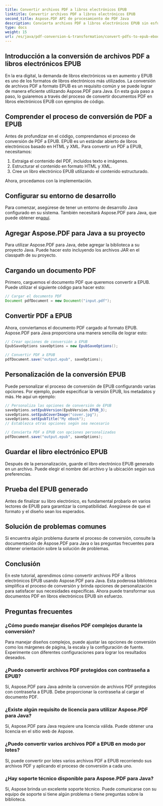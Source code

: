 ```yaml
---
title: Convertir archivos PDF a libros electrónicos EPUB
linktitle: Convertir archivos PDF a libros electrónicos EPUB
second_title: Aspose.PDF API de procesamiento de PDF Java
description: Convierta archivos PDF a libros electrónicos EPUB sin esfuerzo con Aspose.PDF para Java. Aprenda paso a paso la conversión de PDF a EPUB y las preguntas frecuentes.
type: docs
weight: 15
url: /es/java/pdf-conversion-&-transformation/convert-pdfs-to-epub-ebooks/
---
```


## Introducción a la conversión de archivos PDF a libros electrónicos EPUB

En la era digital, la demanda de libros electrónicos va en aumento y EPUB es uno de los formatos de libros electrónicos más utilizados. La conversión de archivos PDF a formato EPUB es un requisito común y se puede lograr de manera eficiente utilizando Aspose.PDF para Java. En esta guía paso a paso, lo guiaremos a través del proceso de convertir documentos PDF en libros electrónicos EPUB con ejemplos de código.

## Comprender el proceso de conversión de PDF a EPUB

Antes de profundizar en el código, comprendamos el proceso de conversión de PDF a EPUB. EPUB es un estándar abierto de libros electrónicos basado en HTML y XML. Para convertir un PDF a EPUB, necesitamos:

1. Extraiga el contenido del PDF, incluidos texto e imágenes.
2. Estructurar el contenido en formato HTML y XML.
3. Cree un libro electrónico EPUB utilizando el contenido estructurado.

Ahora, procedamos con la implementación.

## Configurar su entorno de desarrollo

 Para comenzar, asegúrese de tener un entorno de desarrollo Java configurado en su sistema. También necesitará Aspose.PDF para Java, que puede obtener en[aquí](https://releases.aspose.com/pdf/java/).

## Agregar Aspose.PDF para Java a su proyecto

Para utilizar Aspose.PDF para Java, debe agregar la biblioteca a su proyecto Java. Puede hacer esto incluyendo los archivos JAR en el classpath de su proyecto.

## Cargando un documento PDF

Primero, carguemos el documento PDF que queremos convertir a EPUB. Puede utilizar el siguiente código para hacer esto:

```java
// Cargar el documento PDF
Document pdfDocument = new Document("input.pdf");
```

## Convertir PDF a EPUB

Ahora, conviertamos el documento PDF cargado al formato EPUB. Aspose.PDF para Java proporciona una manera sencilla de lograr esto:

```java
// Crear opciones de conversión a EPUB
EpubSaveOptions saveOptions = new EpubSaveOptions();

// Convertir PDF a EPUB
pdfDocument.save("output.epub", saveOptions);
```

## Personalización de la conversión EPUB

Puede personalizar el proceso de conversión de EPUB configurando varias opciones. Por ejemplo, puede especificar la versión EPUB, los metadatos y más. He aquí un ejemplo:

```java
// Personaliza las opciones de conversión de EPUB
saveOptions.setEpubVersion(EpubVersion.EPUB_3);
saveOptions.setEpubCoverImage("cover.jpg");
saveOptions.setEpubTitle("My eBook");
// Establezca otras opciones según sea necesario

// Convierta PDF a EPUB con opciones personalizadas
pdfDocument.save("output.epub", saveOptions);
```

## Guardar el libro electrónico EPUB

Después de la personalización, guarde el libro electrónico EPUB generado en un archivo. Puede elegir el nombre del archivo y la ubicación según sus preferencias.

## Prueba del EPUB generado

Antes de finalizar su libro electrónico, es fundamental probarlo en varios lectores de EPUB para garantizar la compatibilidad. Asegúrese de que el formato y el diseño sean los esperados.

## Solución de problemas comunes

Si encuentra algún problema durante el proceso de conversión, consulte la documentación de Aspose.PDF para Java o las preguntas frecuentes para obtener orientación sobre la solución de problemas.

## Conclusión

En este tutorial, aprendimos cómo convertir archivos PDF a libros electrónicos EPUB usando Aspose.PDF para Java. Esta poderosa biblioteca simplifica el proceso de conversión y brinda opciones de personalización para satisfacer sus necesidades específicas. Ahora puede transformar sus documentos PDF en libros electrónicos EPUB sin esfuerzo.

## Preguntas frecuentes

### ¿Cómo puedo manejar diseños PDF complejos durante la conversión?

Para manejar diseños complejos, puede ajustar las opciones de conversión como los márgenes de página, la escala y la configuración de fuente. Experimente con diferentes configuraciones para lograr los resultados deseados.

### ¿Puedo convertir archivos PDF protegidos con contraseña a EPUB?

Sí, Aspose.PDF para Java admite la conversión de archivos PDF protegidos con contraseña a EPUB. Debe proporcionar la contraseña al cargar el documento PDF.

### ¿Existe algún requisito de licencia para utilizar Aspose.PDF para Java?

Sí, Aspose.PDF para Java requiere una licencia válida. Puede obtener una licencia en el sitio web de Aspose.

### ¿Puedo convertir varios archivos PDF a EPUB en modo por lotes?

Sí, puede convertir por lotes varios archivos PDF a EPUB recorriendo sus archivos PDF y aplicando el proceso de conversión a cada uno.

### ¿Hay soporte técnico disponible para Aspose.PDF para Java?

Sí, Aspose brinda un excelente soporte técnico. Puede comunicarse con su equipo de soporte si tiene algún problema o tiene preguntas sobre la biblioteca.